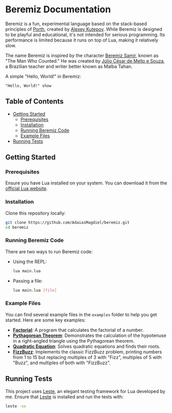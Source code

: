 # Beremiz Documentation

Beremiz is a fun, experimental language based on the stack-based principles of [Porth](https://gitlab.com/tsoding/porth), created by [Alexey Kutepov](https://twitch.tv/tsoding). While Beremiz is designed to be playful and educational, it's not intended for serious programming. Its performance is limited because it runs on top of Lua, making it relatively slow.

The name Beremiz is inspired by the character [Beremiz Samir](https://en.wikipedia.org/wiki/Beremiz_Samir), known as "The Man Who Counted." He was created by [Júlio César de Mello e Souza](https://en.wikipedia.org/wiki/J%C3%BAlio_C%C3%A9sar_de_Mello_e_Souza), a Brazilian teacher and writer better known as Malba Tahan.

A simple "Hello, World!" in Beremiz:

```beremiz
"Hello, World!" show
```

## Table of Contents
* [Getting Started](#getting-started)
  * [Prerequisites](#prerequisites)
  * [Installation](#installation)
  * [Running Beremiz Code](#running-beremiz-code)
  * [Example Files](#example-files)
* [Running Tests](#running-tests)

## Getting Started

### Prerequisites

Ensure you have Lua installed on your system. You can download it from the [official Lua website](https://www.lua.org/download.html).

### Installation

Clone this repository locally:

```bash
git clone https://github.com/AdaiasMagdiel/beremiz.git
cd beremiz
```

### Running Beremiz Code

There are two ways to run Beremiz code:

- Using the REPL:
  ```bash
  lua main.lua
  ```

- Passing a file:
  ```bash
  lua main.lua [file]
  ```

### Example Files

You can find several example files in the `examples` folder to help you get started. Here are some key examples:

- [**Factorial**](https://github.com/AdaiasMagdiel/Beremiz/blob/main/examples/factorial.brz): A program that calculates the factorial of a number.
- [**Pythagorean Theorem**](https://github.com/AdaiasMagdiel/Beremiz/blob/main/examples/pythagorean_theorem.brz): Demonstrates the calculation of the hypotenuse in a right-angled triangle using the Pythagorean theorem.
- [**Quadratic Equation**](https://github.com/AdaiasMagdiel/Beremiz/blob/main/examples/quadratic_equation.brz): Solves quadratic equations and finds their roots.
- [**FizzBuzz**](./examples/fizzbuzz.brz): Implements the classic FizzBuzz problem, printing numbers from 1 to 15 but replacing multiples of 3 with "Fizz", multiples of 5 with "Buzz", and multiples of both with "FizzBuzz".

## Running Tests

This project uses [Leste](https://github.com/AdaiasMagdiel/Leste), an elegant testing framework for Lua developed by me. Ensure that [Leste](https://github.com/AdaiasMagdiel/Leste) is installed and run the tests with:

```bash
leste -vx
```
